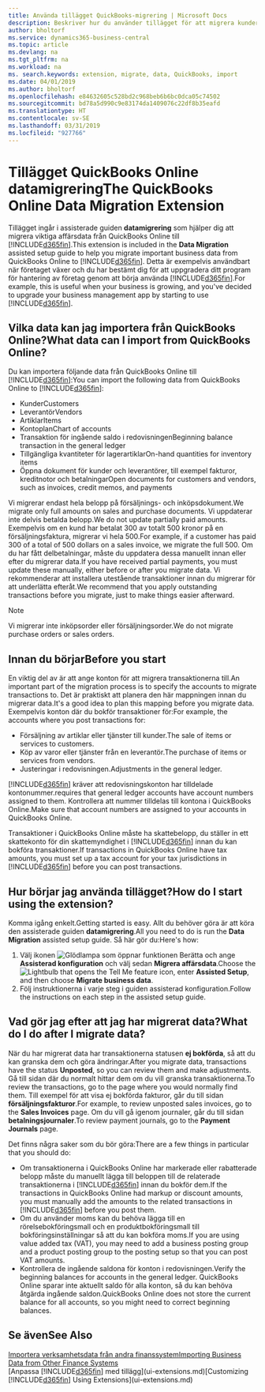 ```yaml
---
title: Använda tillägget QuickBooks-migrering | Microsoft Docs
description: Beskriver hur du använder tillägget för att migrera kunder, leverantörer, artiklar och konton från QuickBooks Online till Business Central.
author: bholtorf
ms.service: dynamics365-business-central
ms.topic: article
ms.devlang: na
ms.tgt_pltfrm: na
ms.workload: na
ms. search.keywords: extension, migrate, data, QuickBooks, import
ms.date: 04/01/2019
ms.author: bholtorf
ms.openlocfilehash: e84632605c528bd2c968beb6b6bc0dca05c74502
ms.sourcegitcommit: bd78a5d990c9e83174da1409076c22df8b35eafd
ms.translationtype: HT
ms.contentlocale: sv-SE
ms.lasthandoff: 03/31/2019
ms.locfileid: "927766"
---
```

# <a name="the-quickbooks-online-data-migration-extension"></a><span data-ttu-id="81e25-103">Tillägget QuickBooks Online datamigrering</span><span class="sxs-lookup"><span data-stu-id="81e25-103">The QuickBooks Online Data Migration Extension</span></span>
<span data-ttu-id="81e25-104">Tillägget ingår i assisterade guiden **datamigrering** som hjälper dig att migrera viktiga affärsdata från QuickBooks Online till [!INCLUDE[d365fin](includes/d365fin_md.md)].</span><span class="sxs-lookup"><span data-stu-id="81e25-104">This extension is included in the **Data Migration** assisted setup guide to help you migrate important business data from QuickBooks Online to [!INCLUDE[d365fin](includes/d365fin_md.md)].</span></span> <span data-ttu-id="81e25-105">Detta är exempelvis användbart när företaget växer och du har bestämt dig för att uppgradera ditt program för hantering av företag genom att börja använda [!INCLUDE[d365fin](includes/d365fin_md.md)].</span><span class="sxs-lookup"><span data-stu-id="81e25-105">For example, this is useful when your business is growing, and you've decided to upgrade your business management app by starting to use [!INCLUDE[d365fin](includes/d365fin_md.md)].</span></span>

## <a name="what-data-can-i-import-from-quickbooks-online"></a><span data-ttu-id="81e25-106">Vilka data kan jag importera från QuickBooks Online?</span><span class="sxs-lookup"><span data-stu-id="81e25-106">What data can I import from QuickBooks Online?</span></span>
<span data-ttu-id="81e25-107">Du kan importera följande data från QuickBooks Online till [!INCLUDE[d365fin](includes/d365fin_md.md)]:</span><span class="sxs-lookup"><span data-stu-id="81e25-107">You can import the following data from QuickBooks Online to [!INCLUDE[d365fin](includes/d365fin_md.md)]:</span></span>  

* <span data-ttu-id="81e25-108">Kunder</span><span class="sxs-lookup"><span data-stu-id="81e25-108">Customers</span></span>
* <span data-ttu-id="81e25-109">Leverantör</span><span class="sxs-lookup"><span data-stu-id="81e25-109">Vendors</span></span>
* <span data-ttu-id="81e25-110">Artiklar</span><span class="sxs-lookup"><span data-stu-id="81e25-110">Items</span></span>
* <span data-ttu-id="81e25-111">Kontoplan</span><span class="sxs-lookup"><span data-stu-id="81e25-111">Chart of accounts</span></span>
* <span data-ttu-id="81e25-112">Transaktion för ingående saldo i redovisningen</span><span class="sxs-lookup"><span data-stu-id="81e25-112">Beginning balance transaction in the general ledger</span></span>
* <span data-ttu-id="81e25-113">Tillgängliga kvantiteter för lagerartiklar</span><span class="sxs-lookup"><span data-stu-id="81e25-113">On-hand quantities for inventory items</span></span>
* <span data-ttu-id="81e25-114">Öppna dokument för kunder och leverantörer, till exempel fakturor, kreditnotor och betalningar</span><span class="sxs-lookup"><span data-stu-id="81e25-114">Open documents for customers and vendors, such as invoices, credit memos, and payments</span></span>

<span data-ttu-id="81e25-115">Vi migrerar endast hela belopp på försäljnings- och inköpsdokument.</span><span class="sxs-lookup"><span data-stu-id="81e25-115">We migrate only full amounts on sales and purchase documents.</span></span> <span data-ttu-id="81e25-116">Vi uppdaterar inte delvis betalda belopp.</span><span class="sxs-lookup"><span data-stu-id="81e25-116">We do not update partially paid amounts.</span></span> <span data-ttu-id="81e25-117">Exempelvis om en kund har betalat 300 av totalt 500 kronor på en försäljningsfaktura, migrerar vi hela 500.</span><span class="sxs-lookup"><span data-stu-id="81e25-117">For example, if a customer has paid 300 of a total of 500 dollars on a sales invoice, we migrate the full 500.</span></span> <span data-ttu-id="81e25-118">Om du har fått delbetalningar, måste du uppdatera dessa manuellt innan eller efter du migrerar data.</span><span class="sxs-lookup"><span data-stu-id="81e25-118">If you have received partial payments, you must update these manually, either before or after you migrate data.</span></span> <span data-ttu-id="81e25-119">Vi rekommenderar att installera utestående transaktioner innan du migrerar för att underlätta efteråt.</span><span class="sxs-lookup"><span data-stu-id="81e25-119">We recommend that you apply outstanding transactions before you migrate, just to make things easier afterward.</span></span>

> [!NOTE]  
>   <span data-ttu-id="81e25-120">Vi migrerar inte inköpsorder eller försäljningsorder.</span><span class="sxs-lookup"><span data-stu-id="81e25-120">We do not migrate purchase orders or sales orders.</span></span>

## <a name="before-you-start"></a><span data-ttu-id="81e25-121">Innan du börjar</span><span class="sxs-lookup"><span data-stu-id="81e25-121">Before you start</span></span>
<span data-ttu-id="81e25-122">En viktig del av är att ange konton för att migrera transaktionerna till.</span><span class="sxs-lookup"><span data-stu-id="81e25-122">An important part of the migration process is to specify the accounts to migrate transactions to.</span></span> <span data-ttu-id="81e25-123">Det är praktiskt att planera den här mappningen innan du migrerar data.</span><span class="sxs-lookup"><span data-stu-id="81e25-123">It's a good idea to plan this mapping before you migrate data.</span></span> <span data-ttu-id="81e25-124">Exempelvis konton där du bokför transaktioner för:</span><span class="sxs-lookup"><span data-stu-id="81e25-124">For example, the accounts where you post transactions for:</span></span>  

* <span data-ttu-id="81e25-125">Försäljning av artiklar eller tjänster till kunder.</span><span class="sxs-lookup"><span data-stu-id="81e25-125">The sale of items or services to customers.</span></span>
* <span data-ttu-id="81e25-126">Köp av varor eller tjänster från en leverantör.</span><span class="sxs-lookup"><span data-stu-id="81e25-126">The purchase of items or services from vendors.</span></span>  
* <span data-ttu-id="81e25-127">Justeringar i redovisningen.</span><span class="sxs-lookup"><span data-stu-id="81e25-127">Adjustments in the general ledger.</span></span>  

[!INCLUDE[d365fin](includes/d365fin_md.md)] <span data-ttu-id="81e25-128">kräver att redovisningskonton har tilldelade kontonummer.</span><span class="sxs-lookup"><span data-stu-id="81e25-128">requires that general ledger accounts have account numbers assigned to them.</span></span> <span data-ttu-id="81e25-129">Kontrollera att nummer tilldelas till kontona i QuickBooks Online.</span><span class="sxs-lookup"><span data-stu-id="81e25-129">Make sure that account numbers are assigned to your accounts in QuickBooks Online.</span></span>

<span data-ttu-id="81e25-130">Transaktioner i QuickBooks Online måste ha skattebelopp, du ställer in ett skattekonto för din skattemyndighet i [!INCLUDE[d365fin](includes/d365fin_md.md)] innan du kan bokföra transaktioner.</span><span class="sxs-lookup"><span data-stu-id="81e25-130">If transactions in QuickBooks Online have tax amounts, you must set up a tax account for your tax jurisdictions in [!INCLUDE[d365fin](includes/d365fin_md.md)] before you can post transactions.</span></span>

## <a name="how-do-i-start-using-the-extension"></a><span data-ttu-id="81e25-131">Hur börjar jag använda tillägget?</span><span class="sxs-lookup"><span data-stu-id="81e25-131">How do I start using the extension?</span></span>
<span data-ttu-id="81e25-132">Komma igång enkelt.</span><span class="sxs-lookup"><span data-stu-id="81e25-132">Getting started is easy.</span></span> <span data-ttu-id="81e25-133">Allt du behöver göra är att köra den assisterade guiden **datamigrering**.</span><span class="sxs-lookup"><span data-stu-id="81e25-133">All you need to do is run the **Data Migration** assisted setup guide.</span></span> <span data-ttu-id="81e25-134">Så här gör du:</span><span class="sxs-lookup"><span data-stu-id="81e25-134">Here's how:</span></span>

1. <span data-ttu-id="81e25-135">Välj ikonen ![Glödlampa som öppnar funktionen Berätta](media/ui-search/search_small.png "Berätta vad du vill göra") och ange **Assisterad konfiguration** och välj sedan **Migrera affärsdata**.</span><span class="sxs-lookup"><span data-stu-id="81e25-135">Choose the ![Lightbulb that opens the Tell Me feature](media/ui-search/search_small.png "Tell me what you want to do") icon, enter **Assisted Setup**, and then choose **Migrate business data**.</span></span>
2. <span data-ttu-id="81e25-136">Följ instruktionerna i varje steg i guiden assisterad konfiguration.</span><span class="sxs-lookup"><span data-stu-id="81e25-136">Follow the instructions on each step in the assisted setup guide.</span></span>

## <a name="what-do-i-do-after-i-migrate-data"></a><span data-ttu-id="81e25-137">Vad gör jag efter att jag har migrerat data?</span><span class="sxs-lookup"><span data-stu-id="81e25-137">What do I do after I migrate data?</span></span>
<span data-ttu-id="81e25-138">När du har migrerat data har transaktionerna statusen **ej bokförda**, så att du kan granska dem och göra ändringar.</span><span class="sxs-lookup"><span data-stu-id="81e25-138">After you migrate data, transactions have the status **Unposted**, so you can review them and make adjustments.</span></span> <span data-ttu-id="81e25-139">Gå till sidan där du normalt hittar dem om du vill granska transaktionerna.</span><span class="sxs-lookup"><span data-stu-id="81e25-139">To review the transactions, go to the page where you would normally find them.</span></span> <span data-ttu-id="81e25-140">Till exempel för att visa ej bokförda fakturor, går du till sidan **försäljningsfakturor**.</span><span class="sxs-lookup"><span data-stu-id="81e25-140">For example, to review unposted sales invoices, go to the **Sales Invoices** page.</span></span> <span data-ttu-id="81e25-141">Om du vill gå igenom journaler, går du till sidan **betalningsjournaler**.</span><span class="sxs-lookup"><span data-stu-id="81e25-141">To review payment journals, go to the **Payment Journals** page.</span></span>   

<span data-ttu-id="81e25-142">Det finns några saker som du bör göra:</span><span class="sxs-lookup"><span data-stu-id="81e25-142">There are a few things in particular that you should do:</span></span>

* <span data-ttu-id="81e25-143">Om transaktionerna i QuickBooks Online har markerade eller rabatterade belopp måste du manuellt lägga till beloppen till de relaterade transaktionerna i [!INCLUDE[d365fin](includes/d365fin_md.md)] innan du bokför dem.</span><span class="sxs-lookup"><span data-stu-id="81e25-143">If the transactions in QuickBooks Online had markup or discount amounts, you must manually add the amounts to the related transactions in [!INCLUDE[d365fin](includes/d365fin_md.md)] before you post them.</span></span>
* <span data-ttu-id="81e25-144">Om du använder moms kan du behöva lägga till en rörelsebokföringsmall och en produktbokföringsmall till bokföringsinställningar så att du kan bokföra moms.</span><span class="sxs-lookup"><span data-stu-id="81e25-144">If you are using value added tax (VAT), you may need to add a business posting group and a product posting group to the posting setup so that you can post VAT amounts.</span></span>
* <span data-ttu-id="81e25-145">Kontrollera de ingående saldona för konton i redovisningen.</span><span class="sxs-lookup"><span data-stu-id="81e25-145">Verify the beginning balances for accounts in the general ledger.</span></span> <span data-ttu-id="81e25-146">QuickBooks Online sparar inte aktuellt saldo för alla konton, så du kan behöva åtgärda ingående saldon.</span><span class="sxs-lookup"><span data-stu-id="81e25-146">QuickBooks Online does not store the current balance for all accounts, so you might need to correct beginning balances.</span></span>

## <a name="see-also"></a><span data-ttu-id="81e25-147">Se även</span><span class="sxs-lookup"><span data-stu-id="81e25-147">See Also</span></span>
[<span data-ttu-id="81e25-148">Importera verksamhetsdata från andra finanssystem</span><span class="sxs-lookup"><span data-stu-id="81e25-148">Importing Business Data from Other Finance Systems</span></span>](across-import-data-configuration-packages.md)  
<span data-ttu-id="81e25-149">[Anpassa [!INCLUDE[d365fin](includes/d365fin_md.md)] med tillägg](ui-extensions.md)</span><span class="sxs-lookup"><span data-stu-id="81e25-149">[Customizing [!INCLUDE[d365fin](includes/d365fin_md.md)] Using Extensions](ui-extensions.md)</span></span>  
